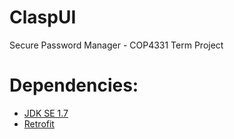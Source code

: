 ClaspUI
=======

Secure Password Manager - COP4331 Term Project

# Dependencies:
* [JDK SE 1.7](http://www.oracle.com/technetwork/java/javase/downloads/jdk7-downloads-1880260.html)
* [Retrofit](http://square.github.io/retrofit/)
